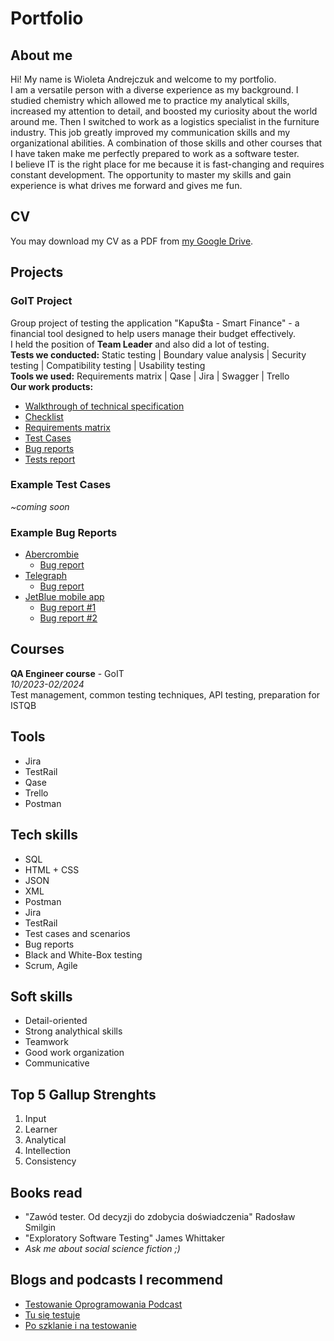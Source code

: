 # Portfolio
## About me
Hi! My name is Wioleta Andrejczuk and welcome to my portfolio.<br />
I am a versatile person with a diverse experience as my background. I studied chemistry which allowed me to practice my analytical skills, increased my attention to detail, and boosted my curiosity about the world around me. Then I switched to work as a logistics specialist in the furniture industry. This job greatly improved my communication skills and my organizational abilities. A combination of those skills and other courses that I have taken make me perfectly prepared to work as a software tester.<br />
I believe IT is the right place for me because it is fast-changing and requires constant development. The opportunity to master my skills and gain experience is what drives me forward and gives me fun. 
## CV
You may download my CV as a PDF from [my Google Drive](https://drive.google.com/file/d/1RLbscwflUqNo10JdwTzcoHJuou1SjzhV/view?usp=sharing).
## Projects
### GoIT Project
Group project of testing the application "Kapu$ta - Smart Finance" - a financial tool designed to help users manage their budget effectively.<br />
I held the position of **Team Leader** and also did a lot of testing.<br />
**Tests we conducted:** Static testing | Boundary value analysis | Security testing | Compatibility testing | Usability testing <br />
**Tools we used:** Requirements matrix | Qase | Jira | Swagger | Trello<br />
**Our work products:**
- [Walkthrough of technical specification](https://docs.google.com/spreadsheets/d/1QFXnm4L-iQ2-cSn0A0W4kj2Kw2yBKLp1gPHC05vteOU/edit?usp=drive_link)
- [Checklist](https://docs.google.com/spreadsheets/d/1mj_REeTH9ETF9dAUmyXWchdBEB-cNVzQozpytl1LSBU/edit?usp=drive_link)
- [Requirements matrix](https://docs.google.com/spreadsheets/d/1pX1-50wrK20irH8BgHMMbayJgBSSRzZN4wYHy38wW4A/edit?usp=drive_link)
- [Test Cases](https://docs.google.com/document/d/1MiMdsKra1bPqqJEO4sLnRpW11M8VI6HKFwrUDTh-_xU/edit?usp=drive_link)
- [Bug reports](https://docs.google.com/document/d/1jVUHOG69LYUU9yXmNyXXzVXzcL7F1_Xazn5Ew4kk55Y/edit?usp=drive_link)
- [Tests report](https://docs.google.com/document/d/1OQQP2awf10P6Y9s5HZWoTVNoFoXGKvZifrjC7NmFcIQ/edit?usp=drive_link)
### Example Test Cases
*~coming soon*
### Example Bug Reports
- [Abercrombie](https://www.abercrombie.com/shop/eu)
  - [Bug report](https://docs.google.com/document/d/1HKtgAhdLq9CE-extBF--4j7_WRtzuZqt0QDmacNKZ8o/edit?usp=sharing)
- [Telegraph](https://www.telegraph.co.uk)
  - [Bug report](https://docs.google.com/document/d/1yvlnK8T4H_pzvp8YY9-4tis5BNPR7kSsiNfv4fSJy0I/edit?usp=sharing)
- [JetBlue mobile app](https://docs.google.com/document/d/17mJqIibdmj1pwbACvq_toQJMRGkpM5lFLF7lL9xexgA/edit?usp=sharing)
  - [Bug report #1](https://docs.google.com/document/d/1t8QUQHHS-ASicfinfkft_x0eHeg7er-KoL1LvAd4CFw/edit?usp=sharing)
  - [Bug report #2](https://docs.google.com/document/d/17mJqIibdmj1pwbACvq_toQJMRGkpM5lFLF7lL9xexgA/edit?usp=sharing)
## Courses
**QA Engineer course** - GoIT<br />
*10/2023-02/2024*<br />
Test management, common testing techniques, API testing, preparation for ISTQB
## Tools
- Jira
- TestRail
- Qase
- Trello
- Postman
## Tech skills
- SQL
- HTML + CSS
- JSON
- XML
- Postman
- Jira
- TestRail
- Test cases and scenarios
- Bug reports
- Black and White-Box testing
- Scrum, Agile
## Soft skills
- Detail-oriented
- Strong analythical skills
- Teamwork
- Good work organization
- Communicative
## Top 5 Gallup Strenghts
1. Input
2. Learner
3. Analytical
4. Intellection
5. Consistency
## Books read
- "Zawód tester. Od decyzji do zdobycia doświadczenia" Radosław Smilgin
- "Exploratory Software Testing" James Whittaker
- *Ask me about social science fiction ;)*
## Blogs and podcasts I recommend
- [Testowanie Oprogramowania Podcast](https://podcasttestowanie.pl)
- [Tu się testuje](https://tusietestuje.pl)
- [Po szklanie i na testowanie](https://poszklanieinatestowanie.pl)
